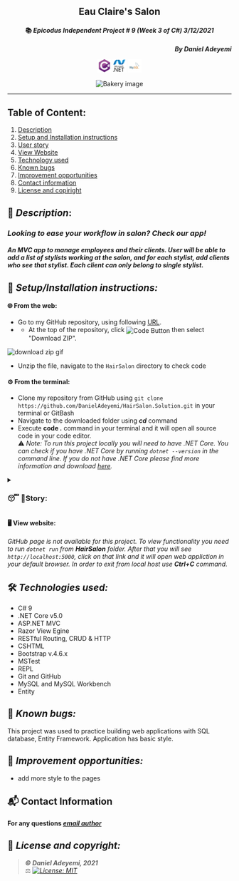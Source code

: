 ## <div align="center">Eau Claire's Salon</div>
#### <div align="center">📚 *Epicodus Independent Project # 9  (Week 3 of C#)  3/12/2021* </div> 
***<p align="right">By Daniel Adeyemi***</p>   
<p align="center">

<img src="https://raw.githubusercontent.com/devicons/devicon/master/icons/csharp/csharp-original.svg" alt="csharp" width="30" />
<img src="https://raw.githubusercontent.com/devicons/devicon/master/icons/dot-net/dot-net-original-wordmark.svg" alt="dotnet" width="30"/>
<img alt="MySQL" width="30px" src="https://raw.githubusercontent.com/github/explore/80688e429a7d4ef2fca1e82350fe8e3517d3494d/topics/mysql/mysql.png" /> 
</p>

<div style="text-align:center"><img src="https://www.yourelitewriter.com/wp-content/uploads/2019/10/ceiling-chairs-indoors-705255.jpg" alt="Bakery image" width="300"/></div>

___
## Table of Content:
1. [Description](#description)
2. [Setup and Installation instructions](#Setup/Installation-instructions)
3. [User story](#story)
4. [View Website](#view-website)
5. [Technology used](#technology-used)
6. [Known bugs](#known-bugs)
7. [Improvement opportunities](#improvement-opportunities)
8. [Contact information](#contact-information)
9. [License and copiright](#license-and-copyright)

## 🚩 *Description*:    
### *Looking to ease your workflow in salon? Check our app!*
##### *An MVC app to manage employees and their clients. User will be able to add a list of stylists working at the salon, and for each stylist, add clients who see that stylist. Each client can only belong to single stylist.*


## 🔧 *Setup/Installation instructions:*
#### 🌐 From the web:
* Go to my GitHub repository, using following [URL](https://github.com/DanielAdeyemi/HairSalon.Solution.git).
* * At the top of the repository, click <img src="https://i.imgur.com/Ej9Dphm.png" alt="Code Button" height="20" align="center" /> then select "Download ZIP".

<img src="https://i.imgur.com/tZKvGne.gif" alt="download zip gif" height="200"/>

* Unzip the file, navigate to the `HairSalon` directory to check code
#### ⚙️ From the terminal: 
* Clone my repository from GitHub using `git clone https://github.com/DanielAdeyemi/HairSalon.Solution.git` in your terminal or GitBash
* Navigate to the downloaded folder using ***cd*** command
* Execute **code .** command in your terminal and it will open all source code in your code editor.    
⚠️ *Note: To run this project locally you will need to have .NET Core. You can check if you have .NET Core by running `dotnet --version` in the command line. If you do not have .NET Core please find more information and download [here](https://dotnet.microsoft.com/download/dotnet).*

<details>
<summary><h3> 😴 📖Story:</h3> </summary>

| # | Story |  Complete |
| :------------- |  :------------: | :-------------: |
| 01 | Salon owner needs to be able to see a list of all stylist | ✅ |
| 02 | Salon owner needs to be able to select stylist and see their details as well as list of clients that belong to this stylist | ✅ |
| 03 | Salon owner needs to be able to add new stylist to the system when they re hired | ✅ |
| 04 | Salon owner needs to be able to add new client to a specific stylist | ✅ |
| 05 | Salon owner should not be able to add client if no stylists have been added| ✅ |

</details>

####  🖥️ View website:
*GitHub page is not available for this project. To view functionality you need to run `dotnet run` from **HairSalon** folder. After that you will see `http://localhost:5000`, click on that link and it will open web appliction in your default browser. In order to exit from local host use **Ctrl+C** command.*

## 🛠️ *Technologies used:*
* C# 9
* .NET Core v5.0
* ASP.NET MVC
* Razor View Egine
* RESTful Routing, CRUD & HTTP
* CSHTML
* Bootstrap v.4.6.x
* MSTest
* REPL
* Git and GitHub
* MySQL and MySQL Workbench
* Entity

## 🐛 *Known bugs:*
This project was used to practice building web applications with SQL database, Entity Framework. Application has basic style.

## 🌟 *Improvement opportunities:*
* add more style to the pages


## 📬 Contact Information
#### For any questions *[email author](mailto:adeyemidany+github@gmail.com?subject=[GitHub])*



## 📘 *License and copyright:*

> ***© Daniel Adeyemi, 2021***  
> ⚖️ *[![License: MIT](https://img.shields.io/badge/License-MIT-yellow.svg)](https://opensource.org/licenses/MIT)*